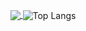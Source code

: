 <p align="center">
  <a href="https://github.com/QingDian-Fan">
    <img src="https://github-readme-stats.vercel.app/api?username=QingDian-Fan&show_icons=true&theme=transparent&title_color=65b587&icon_color=7dc09a&border_color=7dc09a" align="center" />
  </a>
  <img src="https://github-readme-stats.vercel.app/api/top-langs/?username=QingDian-Fan&size_weight=0.5&count_weight=0.5&langs_count=8" alt="Top Langs" style="zoom:100%;" align="center"/>

</p>


